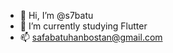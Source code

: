 - 👋 Hi, I’m @s7batu
- 🌱 I’m currently studying Flutter
- 📫 safabatuhanbostan@gmail.com

<!---
s7batu/s7batu is a ✨ special ✨ repository because its `README.md` (this file) appears on your GitHub profile.
You can click the Preview link to take a look at your changes.
--->
